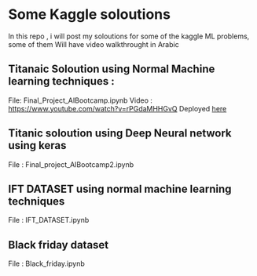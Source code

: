 # Some Kaggle soloutions
In this repo , i will post my soloutions for some of the kaggle ML problems, some of them Will have video walkthrought in Arabic

## Titanaic Soloution using Normal Machine learning techniques : 
File: Final_Project_AIBootcamp.ipynb 
Video : https://www.youtube.com/watch?v=rPGdaMHHGvQ 
Deployed [here](https://amr-titanic-predictor.herokuapp.com/)

## Titanic soloution using Deep Neural network using keras 
File : Final_project_AIBootcamp2.ipynb 

## IFT DATASET using normal machine learning techniques 
File : IFT_DATASET.ipynb

## Black friday dataset 
File : Black_friday.ipynb
